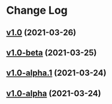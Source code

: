 # Change Log

## [v1.0](https://github.com/thewizardplusplus/go-exercises-backend/tree/v1.0) (2021-03-26)

## [v1.0-beta](https://github.com/thewizardplusplus/go-exercises-backend/tree/v1.0-beta) (2021-03-25)

## [v1.0-alpha.1](https://github.com/thewizardplusplus/go-exercises-backend/tree/v1.0-alpha.1) (2021-03-24)

## [v1.0-alpha](https://github.com/thewizardplusplus/go-exercises-backend/tree/v1.0-alpha) (2021-03-24)
